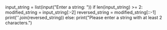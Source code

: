 input_string = list(input("Enter a string: "))
if len(input_string) >= 2:
    modified_string = input_string[:-2]
    reversed_string = modified_string[::-1]
    print(''.join(reversed_string))
else:
    print("Please enter a string with at least 2 characters.")






 





